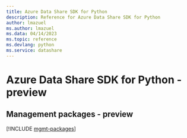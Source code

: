 ```yaml
---
title: Azure Data Share SDK for Python
description: Reference for Azure Data Share SDK for Python
author: lmazuel
ms.author: lmazuel
ms.data: 04/14/2023
ms.topic: reference
ms.devlang: python
ms.service: datashare
---
```

# Azure Data Share SDK for Python - preview

## Management packages - preview
[!INCLUDE [mgmt-packages](data-share-mgmt-index.md)]